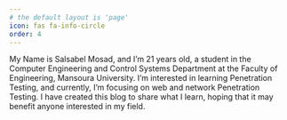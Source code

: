 ```yaml
---
# the default layout is 'page'
icon: fas fa-info-circle
order: 4
---
```

My Name is Salsabel Mosad, and I’m 21 years old, a student in the
Computer Engineering and Control Systems Department at the Faculty of
Engineering, Mansoura University. I’m interested in learning Penetration
Testing, and currently, I’m focusing on web and network Penetration
Testing. I have created this blog to share what I learn, hoping that it
may benefit anyone interested in my field.
